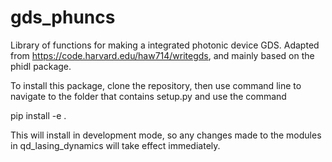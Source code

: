# gds_phuncs

Library of functions for making a integrated photonic device GDS. Adapted from https://code.harvard.edu/haw714/writegds, and mainly based on the phidl package.

To install this package, clone the repository, then use command line to navigate to the folder that contains setup.py and use the command

pip install -e .

This will install in development mode, so any changes made to the modules in qd_lasing_dynamics will take effect immediately.
